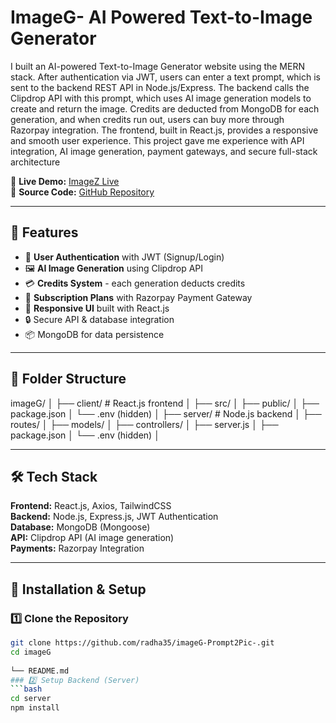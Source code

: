 # ImageG- AI Powered Text-to-Image Generator

I built an AI-powered Text-to-Image Generator website using the MERN stack. After authentication via JWT, users can enter a text prompt, which is sent to the backend REST API in Node.js/Express. The backend calls the Clipdrop API with this prompt, which uses AI image generation models to create and return the image. Credits are deducted from MongoDB for each generation, and when credits run out, users can buy more through Razorpay integration. The frontend, built in React.js, provides a responsive and smooth user experience. This project gave me experience with API integration, AI image generation, payment gateways, and secure full-stack architecture

🔗 **Live Demo:** [ImageZ Live](https://imagez-client.onrender.com/)  
📂 **Source Code:** [GitHub Repository](https://github.com/radha35/imageG-Prompt2Pic-)

---

## 📜 Features
- 🔑 **User Authentication** with JWT (Signup/Login)
- 🖼 **AI Image Generation** using Clipdrop API
- 💳 **Credits System** - each generation deducts credits
- 🛒 **Subscription Plans** with Razorpay Payment Gateway
- 📱 **Responsive UI** built with React.js
- 🔒 Secure API & database integration
- 📦 MongoDB for data persistence

---

## 📂 Folder Structure
imageG/
│
├── client/ # React.js frontend
│ ├── src/
│ ├── public/
│ ├── package.json
│ └── .env (hidden)
│
├── server/ # Node.js backend
│ ├── routes/
│ ├── models/
│ ├── controllers/
│ ├── server.js
│ ├── package.json
│ └── .env (hidden)
│


---

## 🛠 Tech Stack
**Frontend:** React.js, Axios, TailwindCSS  
**Backend:** Node.js, Express.js, JWT Authentication  
**Database:** MongoDB (Mongoose)  
**API:** Clipdrop API (AI image generation)  
**Payments:** Razorpay Integration  

---

## 🚀 Installation & Setup

### 1️⃣ Clone the Repository
```bash
git clone https://github.com/radha35/imageG-Prompt2Pic-.git
cd imageG
  
└── README.md
### 2️⃣ Setup Backend (Server)
```bash
cd server
npm install

